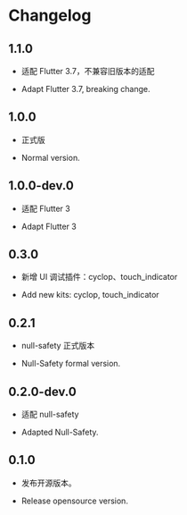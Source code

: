 # Changelog

## 1.1.0

* 适配 Flutter 3.7，不兼容旧版本的适配

* Adapt Flutter 3.7, breaking change.

## 1.0.0

* 正式版

* Normal version.

## 1.0.0-dev.0

* 适配 Flutter 3

* Adapt Flutter 3

## 0.3.0

* 新增 UI 调试插件：cyclop、touch_indicator

* Add new kits: cyclop, touch_indicator

## 0.2.1

* null-safety 正式版本

* Null-Safety formal version.

## 0.2.0-dev.0

* 适配 null-safety

* Adapted Null-Safety.

## 0.1.0

* 发布开源版本。

* Release opensource version.
